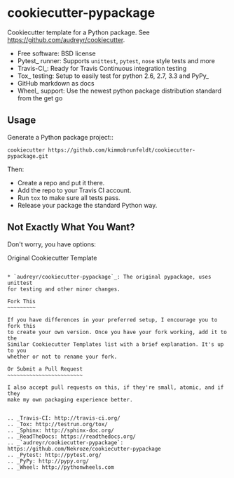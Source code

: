 # cookiecutter-pypackage

Cookiecutter template for a Python package. See https://github.com/audreyr/cookiecutter.

* Free software: BSD license
* Pytest_ runner: Supports `unittest`, `pytest`, `nose` style tests and more
* Travis-CI_: Ready for Travis Continuous integration testing
* Tox_ testing: Setup to easily test for python 2.6, 2.7, 3.3 and PyPy_
* GitHub markdown as docs
* Wheel_ support: Use the newest python package distribution standard from the get go

Usage
-----

Generate a Python package project::

    cookiecutter https://github.com/kimmobrunfeldt/cookiecutter-pypackage.git

Then:

* Create a repo and put it there.
* Add the repo to your Travis CI account.
* Run `tox` to make sure all tests pass.
* Release your package the standard Python way.

Not Exactly What You Want?
--------------------------

Don't worry, you have options:

Original Cookiecutter Template
~~~~~~~~~~~~~~~~~~~~~~~~~~~~~~

* `audreyr/cookiecutter-pypackage`_: The original pypackage, uses unittest
for testing and other minor changes.

Fork This
~~~~~~~~~

If you have differences in your preferred setup, I encourage you to fork this
to create your own version. Once you have your fork working, add it to the
Similar Cookiecutter Templates list with a brief explanation. It's up to you
whether or not to rename your fork.

Or Submit a Pull Request
~~~~~~~~~~~~~~~~~~~~~~~~

I also accept pull requests on this, if they're small, atomic, and if they
make my own packaging experience better.


.. _Travis-CI: http://travis-ci.org/
.. _Tox: http://testrun.org/tox/
.. _Sphinx: http://sphinx-doc.org/
.. _ReadTheDocs: https://readthedocs.org/
.. _`audreyr/cookiecutter-pypackage`: https://github.com/Nekroze/cookiecutter-pypackage
.. _Pytest: http://pytest.org/
.. _PyPy: http://pypy.org/
.. _Wheel: http://pythonwheels.com
